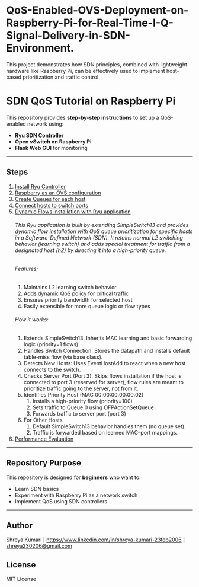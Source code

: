 # QoS-Enabled-OVS-Deployment-on-Raspberry-Pi-for-Real-Time-I-Q-Signal-Delivery-in-SDN-Environment.
This project demonstrates how SDN principles, combined with lightweight hardware like Raspberry Pi, can be effectively used to implement host-based prioritization and traffic control. 
# SDN QoS Tutorial on Raspberry Pi

This repository provides **step-by-step instructions** to set up a QoS-enabled network using:
- **Ryu SDN Controller**
- **Open vSwitch on Raspberry Pi**
- **Flask Web GUI** for monitoring

---

## Steps
1. [Install Ryu Controller](Install_Ryu.md)
2. [Raspberry as an OVS configuration](Raspberry_Configuration.md)
3. [Create Queues for each host](Queue_Creation.md) 
4. [Connect hosts to switch ports](Network_Topology.md)
5. [Dynamic Flows installation with Ryu application](Ryu_Application.py)
	###### This Ryu application is built by extending SimpleSwitch13 and provides dynamic flow installation with QoS queue prioritization for specific hosts in a 	Software-Defined Network (SDN). It retains normal L2 switching behavior (learning switch) and adds special treatment for traffic from a designated host (h2) 	by directing it into a high-priority queue.
	###### Features:
	1. Maintains L2 learning switch behavior
	2. Adds dynamic QoS policy for critical traffic
	3. Ensures priority bandwidth for selected host
	4. Easily extensible for more queue logic or flow types
	###### How it works: 
	1.	Extends SimpleSwitch13: Inherits MAC learning and basic forwarding logic (priority=1 flows).
	2.	Handles Switch Connection: Stores the datapath and installs default table-miss flow (via base class).
	3.	Detects New Hosts: Uses EventHostAdd to react when a new host connects to the switch.
	4.	Checks Server Port (Port 3): Skips flows installation if the host is connected to port 3 (reserved for server), flow rules are meant to prioritize traffic 	going to the server, not from it.
	5.	Identifies Priority Host (MAC 00:00:00:00:00:02)
    	1. Installs a high-priority flow (priority=100)
    	2. Sets traffic to Queue 0 using OFPActionSetQueue
    	3. Forwards traffic to server port (port 3)
	6.	For Other Hosts
    	1. Default SimpleSwitch13 behavior handles them (no queue set).
    	2. Traffic is forwarded based on learned MAC–port mappings.
6. [Performance Evaluation](Results.md)
---

## Repository Purpose
This repository is designed for **beginners** who want to:
- Learn SDN basics
- Experiment with Raspberry Pi as a network switch
- Implement QoS using SDN controllers  

---

## Author
Shreya Kumari | https://www.linkedin.com/in/shreya-kumari-23feb2006 | shreya230206@gmail.com

## License
MIT License

